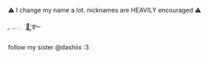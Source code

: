 ⚠️ I change my name a lot. nicknames are HEAVILY encouraged ⚠️

ִֶָ. ..𓂃 ࣪ ִֶָ🪽་༘࿐


follow my sister @dashiix :3

